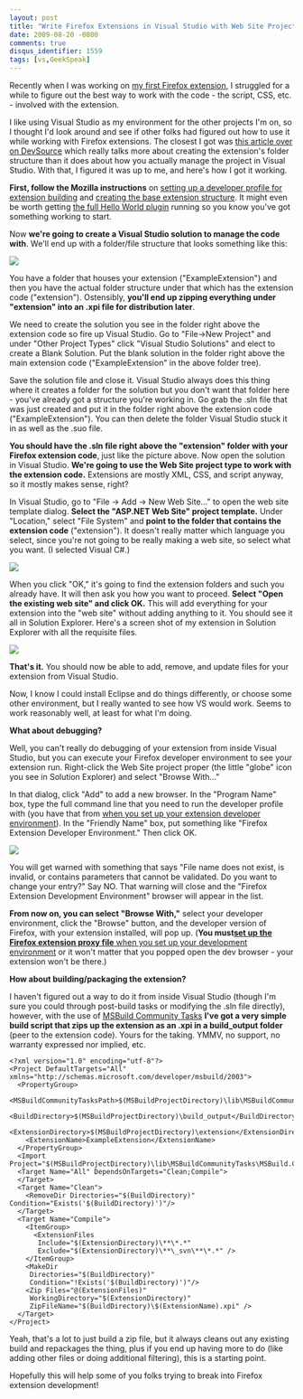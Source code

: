 ```yaml
---
layout: post
title: "Write Firefox Extensions in Visual Studio with Web Site Projects"
date: 2009-08-20 -0800
comments: true
disqus_identifier: 1559
tags: [vs,GeekSpeak]
---
```

Recently when I was working on [my first Firefox
extension](http://code.google.com/p/firefox-ntlmauth/), I struggled for
a while to figure out the best way to work with the code - the script,
CSS, etc. - involved with the extension.

I like using Visual Studio as my environment for the other projects I'm
on, so I thought I'd look around and see if other folks had figured out
how to use it while working with Firefox extensions. The closest I got
was [this article over on
DevSource](http://www.devsource.com/c/a/Using-VS/Creating-Your-Own-Firefox-Addin-with-Visual-Studio/)
which really talks more about creating the extension's folder structure
than it does about how you actually manage the project in Visual Studio.
With that, I figured it was up to me, and here's how I got it working.

**First, follow the Mozilla instructions** on [setting up a developer
profile for extension
building](https://developer.mozilla.org/en/Setting_up_extension_development_environment)
and [creating the base extension
structure](https://developer.mozilla.org/en/Building_an_Extension). It
might even be worth getting [the full Hello World
plugin](https://developer.mozilla.org/en/Building_an_Extension) running
so you know you've got something working to start.

Now **we're going to create a Visual Studio solution to manage the code
with**. We'll end up with a folder/file structure that looks something
like this:

[![](http://lh5.ggpht.com/_P1NCAbHEm2Q/So2kQdM-IKI/AAAAAAAABLk/uONZ9VMkAhA/s288/Extension%20Folder%20Structure.png)](http://picasaweb.google.com/lh/photo/6abCFiE__uY4dXlSmwbRrw?feat=embedwebsite)

You have a folder that houses your extension ("ExampleExtension") and
then you have the actual folder structure under that which has the
extension code ("extension"). Ostensibly, **you'll end up zipping
everything under "extension" into an .xpi file for distribution later**.

We need to create the solution you see in the folder right above the
extension code so fire up Visual Studio. Go to "File-\>New Project" and
under "Other Project Types" click "Visual Studio Solutions" and elect to
create a Blank Solution. Put the blank solution in the folder right
above the main extension code ("ExampleExtension" in the above folder
tree).

Save the solution file and close it. Visual Studio always does this
thing where it creates a folder for the solution but you don't want that
folder here - you've already got a structure you're working in. Go grab
the .sln file that was just created and put it in the folder right above
the extension code ("ExampleExtension"). You can then delete the folder
Visual Studio stuck it in as well as the .suo file.

**You should have the .sln file right above the "extension" folder with
your Firefox extension code**, just like the picture above. Now open the
solution in Visual Studio. **We're going to use the Web Site project
type to work with the extension code.** Extensions are mostly XML, CSS,
and script anyway, so it mostly makes sense, right?

In Visual Studio, go to "File -\> Add -\> New Web Site..." to open the
web site template dialog. **Select the "ASP.NET Web Site" project
template.** Under "Location," select "File System" and **point to the
folder that contains the extension code** ("extension"). It doesn't
really matter which language you select, since you're not going to be
really making a web site, so select what you want. (I selected Visual
C#.)

[![](http://lh6.ggpht.com/_P1NCAbHEm2Q/So2mkh7qpbI/AAAAAAAABLs/iFTkpi1RIso/s288/New%20Web%20Site%20for%20Extension.png)](http://picasaweb.google.com/lh/photo/p8X36XBjOe2vGQVK4RloLQ?feat=embedwebsite)

When you click "OK," it's going to find the extension folders and such
you already have. It will then ask you how you want to proceed. **Select
"Open the existing web site" and click OK.** This will add everything
for your extension into the "web site" without adding anything to it.
You should see it all in Solution Explorer. Here's a screen shot of my
extension in Solution Explorer with all the requisite files.

[![](http://lh3.ggpht.com/_P1NCAbHEm2Q/So2osEcJDLI/AAAAAAAABL4/7x6eir71GXE/s800/Solution%20Explorer%20for%20Firefox%20Extension.png)](http://picasaweb.google.com/lh/photo/KMTV-RPD3cFJ3IN8hlUOLA?feat=embedwebsite)

**That's it.** You should now be able to add, remove, and update files
for your extension from Visual Studio.

Now, I know I could install Eclipse and do things differently, or choose
some other environment, but I really wanted to see how VS would work.
Seems to work reasonably well, at least for what I'm doing.

**What about debugging?**

Well, you can't really do debugging of your extension from inside Visual
Studio, but you can execute your Firefox developer environment to see
your extension run. Right-click the Web Site project proper (the little
"globe" icon you see in Solution Explorer) and select "Browse With..."

In that dialog, click "Add" to add a new browser. In the "Program Name"
box, type the full command line that you need to run the developer
profile with (you have that from [when you set up your extension
developer
environment](https://developer.mozilla.org/en/Setting_up_extension_development_environment)).
In the "Friendly Name" box, put something like "Firefox Extension
Developer Environment." Then click OK.

[![](http://lh3.ggpht.com/_P1NCAbHEm2Q/So2q8V8cCsI/AAAAAAAABMA/8sMj_h8u3Dg/s800/Browse%20With%20Firefox%20Extension%20Developer%20Environment.png)](http://picasaweb.google.com/lh/photo/Yc3mP4vhyppVtMJCkOTxHw?feat=embedwebsite)

You will get warned with something that says "File name does not exist,
is invalid, or contains parameters that cannot be validated. Do you want
to change your entry?" Say NO. That warning will close and the "Firefox
Extension Development Environment" browser will appear in the list.

**From now on, you can select "Browse With,"** select your developer
environment, click the "Browse" button, and the developer version of
Firefox, with your extension installed, will pop up. (**You must**[**set
up the Firefox extension proxy file** when you set up your development
environment](https://developer.mozilla.org/en/Setting_up_extension_development_environment)
or it won't matter that you popped open the dev browser - your extension
won't be there.)

**How about building/packaging the extension?**

I haven't figured out a way to do it from inside Visual Studio (though
I'm sure you could through post-build tasks or modifying the .sln file
directly), however, with the use of [MSBuild Community
Tasks](http://msbuildtasks.tigris.org/) **I've got a very simple build
script that zips up the extension as an .xpi in a build\_output folder**
(peer to the extension code). Yours for the taking. YMMV, no support, no
warranty expressed nor implied, etc.

    <?xml version="1.0" encoding="utf-8"?>
    <Project DefaultTargets="All" xmlns="http://schemas.microsoft.com/developer/msbuild/2003">
      <PropertyGroup>
        <MSBuildCommunityTasksPath>$(MSBuildProjectDirectory)\lib\MSBuildCommunityTasks</MSBuildCommunityTasksPath>
        <BuildDirectory>$(MSBuildProjectDirectory)\build_output</BuildDirectory>
        <ExtensionDirectory>$(MSBuildProjectDirectory)\extension</ExtensionDirectory>
        <ExtensionName>ExampleExtension</ExtensionName>
      </PropertyGroup>
      <Import Project="$(MSBuildProjectDirectory)\lib\MSBuildCommunityTasks\MSBuild.Community.Tasks.Targets"/>
      <Target Name="All" DependsOnTargets="Clean;Compile">
      </Target>
      <Target Name="Clean">
        <RemoveDir Directories="$(BuildDirectory)" Condition="Exists('$(BuildDirectory)')"/>
      </Target>
      <Target Name="Compile">
        <ItemGroup>
          <ExtensionFiles
           Include="$(ExtensionDirectory)\**\*.*"
           Exclude="$(ExtensionDirectory)\**\_svn\**\*.*" />
        </ItemGroup>
        <MakeDir
         Directories="$(BuildDirectory)"
         Condition="!Exists('$(BuildDirectory)')"/>
        <Zip Files="@(ExtensionFiles)"
         WorkingDirectory="$(ExtensionDirectory)"
         ZipFileName="$(BuildDirectory)\$(ExtensionName).xpi" />
      </Target>
    </Project>

Yeah, that's a lot to just build a zip file, but it always cleans out
any existing build and repackages the thing, plus if you end up having
more to do (like adding other files or doing additional filtering), this
is a starting point.

Hopefully this will help some of you folks trying to break into Firefox
extension development!

